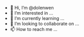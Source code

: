 - 👋 Hi, I’m @dolenwen
- 👀 I’m interested in ...
- 🌱 I’m currently learning ...
- 💞️ I’m looking to collaborate on ...
- 📫 How to reach me ...

<!---
dolenwen/dolenwen is a ✨ special ✨ repository because its `README.md` (this file) appears on your GitHub profile.
You can click the Preview link to take a look at your changes.
--->
